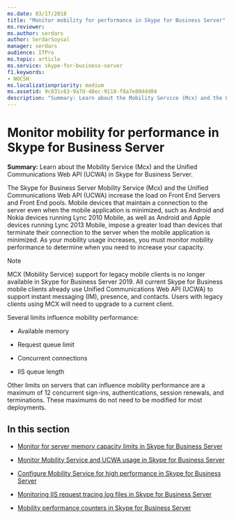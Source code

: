 ```yaml
---
ms.date: 03/17/2018
title: "Monitor mobility for performance in Skype for Business Server"
ms.reviewer: 
ms.author: serdars
author: SerdarSoysal
manager: serdars
audience: ITPro
ms.topic: article
ms.service: skype-for-business-server
f1.keywords:
- NOCSH
ms.localizationpriority: medium
ms.assetid: 9c831c63-9a7d-48ec-9118-f8a7e80ddd04
description: "Summary: Learn about the Mobility Service (Mcx) and the Unified Communications Web API (UCWA) in Skype for Business Server."
---
```


# Monitor mobility for performance in Skype for Business Server
 
**Summary:** Learn about the Mobility Service (Mcx) and the Unified Communications Web API (UCWA) in Skype for Business Server.
  
The Skype for Business Server Mobility Service (Mcx) and the Unified Communications Web API (UCWA) increase the load on Front End Servers and Front End pools. Mobile devices that maintain a connection to the server even when the mobile application is minimized, such as Android and Nokia devices running Lync 2010 Mobile, as well as Android and Apple devices running Lync 2013 Mobile, impose a greater load than devices that terminate their connection to the server when the mobile application is minimized. As your mobility usage increases, you must monitor mobility performance to determine when you need to increase your capacity.

> [!NOTE]
> MCX (Mobility Service) support for legacy mobile clients is no longer available in Skype for Business Server 2019. All current Skype for Business mobile clients already use Unified Communications Web API (UCWA) to support instant messaging (IM), presence, and contacts. Users with legacy clients using MCX will need to upgrade to a current client.
  
Several limits influence mobility performance: 
  
- Available memory
    
- Request queue limit
    
- Concurrent connections
    
- IIS queue length
    
Other limits on servers that can influence mobility performance are a maximum of 12 concurrent sign-ins, authentications, session renewals, and terminations. These maximums do not need to be modified for most deployments.
  
## In this section

- [Monitor for server memory capacity limits in Skype for Business Server](server-memory-capacity-limits.md)
    
- [Monitor Mobility Service and UCWA usage in Skype for Business Server](service-and-ucwa-usage.md)
    
- [Configure Mobility Service for high performance in Skype for Business Server](configure-service.md)
    
- [Monitoring IIS request tracing log files in Skype for Business Server](iis-request-tracing-log-files.md)
    
- [Mobility performance counters in Skype for Business Server](performance-counters.md)
    


